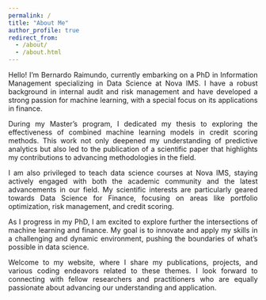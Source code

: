 ```yaml
---
permalink: /
title: "About Me"
author_profile: true
redirect_from: 
  - /about/
  - /about.html
---
```


<body>
  <div style="text-align: justify;">
    <p>Hello! I’m Bernardo Raimundo, currently embarking on a PhD in Information Management specializing in Data Science at Nova IMS. I have a robust background in internal audit and risk management and have developed a strong passion for machine learning, with a special focus on its applications in finance.</p>
    <p>During my Master’s program, I dedicated my thesis to exploring the effectiveness of combined machine learning models in credit scoring methods. This work not only deepened my understanding of predictive analytics but also led to the publication of a scientific paper that highlights my contributions to advancing methodologies in the field.</p>
    <p>I am also privileged to teach data science courses at Nova IMS, staying actively engaged with both the academic community and the latest advancements in our field. My scientific interests are particularly geared towards Data Science for Finance, focusing on areas like portfolio optimization, risk management, and credit scoring.</p>
    <p>As I progress in my PhD, I am excited to explore further the intersections of machine learning and finance. My goal is to innovate and apply my skills in a challenging and dynamic environment, pushing the boundaries of what’s possible in data science.</p>
    <p>Welcome to my website, where I share my publications, projects, and various coding endeavors related to these themes. I look forward to connecting with fellow researchers and practitioners who are equally passionate about advancing our understanding and application.</p>
  </div>
</body>